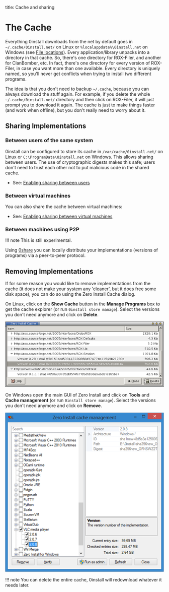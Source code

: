 title: Cache and sharing

# The Cache

Everything 0install downloads from the net by default goes in `~/.cache/0install.net/` on Linux or `%localappdata%\0install.net` on Windows (see [File locations](file-locations.md)). Every application/library unpacks into a directory in that cache. So, there's one directory for ROX-Filer, and another for ClanBomber, etc. In fact, there's one directory for every version of ROX-Filer, in case you want more than one available. Every directory is uniquely named, so you'll never get conflicts when trying to install two different programs.

The idea is that you don't need to backup `~/.cache`, because you can always download the stuff again. For example, if you delete the whole `~/.cache/0install.net/` directory and then click on ROX-Filer, it will just prompt you to download it again. The cache is just to make things faster (and work when offline), but you don't really need to worry about it.

## Sharing Implementations

### Between users of the same system

0install can be configured to store its cache in `/var/cache/0install.net/` on Linux or `C:\ProgramData\0install.net` on Windows. This allows sharing between users. The use of cryptographic digests makes this safe; users don't need to trust each other not to put malicious code in the shared cache.

*   See: [Enabling sharing between users](sharing.md)

### Between virtual machines

You can also share the cache between virtual machines:

*   See: [Enabling sharing between virtual machines](virtual-machines.md)

### Between machines using P2P

!!! note
    This is still experimental.

Using [0share](../tools/0share.md) you can locally distribute your implementations (versions of programs) via a peer-to-peer protocol.

## Removing Implementations

If for some reason you would like to remove implementations from the cache (it does not make your system any 'cleaner', but it does free some disk space), you can do so using the Zero Install Cache dialog.

On Linux, click on the **Show Cache** button in the **Manage Programs** box to get the cache explorer (or run `0install store manage`). Select the versions you don't need anymore and click on **Delete**.

![Uninstalling programs](../img/screens/injector-cache.png)

On Windows open the main GUI of Zero Install and click on **Tools** and **Cache management** (or run `0install store manage`). Select the versions you don't need anymore and click on **Remove**.

![Zero Install for Windows - Cache management](../img/screens/0install-win/cache-management.png)

!!! note
    You can delete the entire cache, 0install will redownload whatever it needs later.
